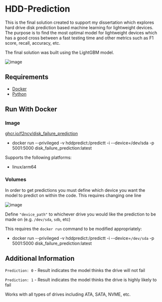 # HDD-Prediction

This is the final solution created to support my dissertation which explores hard drive disk prediction based machine learning for lightweight devices. The purpose is to find the most optimal model for lightweight devices which has a good cross between a fast testing time and other metrics such as F1 score, recall, accuracy, etc.

The final solution was built using the LightGBM model.

![image](https://github.com/F2ncy/HDD-Prediction/assets/78828685/901e789c-b0f0-4c82-a062-4646dde1bfac)

## Requirements
- [Docker](https://pimylifeup.com/raspberry-pi-docker/)
- [Python](https://www.python.org/downloads/)

## Run With Docker
### Image
[ghcr.io/f2ncy/disk_failure_prediction](https://ghcr.io/f2ncy/disk_failure_prediction)

- docker run --privileged -v hddpredict:/predictt -i --device=/dev/sda -p 5001:5000 disk_failure_prediction:latest

Supports the following platforms:
- linux/arm64

### Volumes
In order to get predictions you must define which device you want the model to predict on within the code. This requires changing one line

![image](https://github.com/F2ncy/HDD-Prediction/assets/78828685/de5af1c6-eda4-41e8-ae51-7d2db1616c80)

Define ``"device_path"`` to whichever drive you would like the prediction to be made on (e.g. ``/dev/sda``, ``sdb``, etc)

This requires the ``docker run`` command to be modified appropriately:

- docker run --privileged -v hddpredict:/predictt -i --device=``/dev/sda`` -p 5001:5000 disk_failure_prediction:latest

## Additional Information
``Prediction: 0`` - Result indicates the model thinks the drive will not fail

``Prediction: 1`` - Result indicates the model thinks the drive is highly likely to fail

Works with all types of drives including ATA, SATA, NVME, etc.
